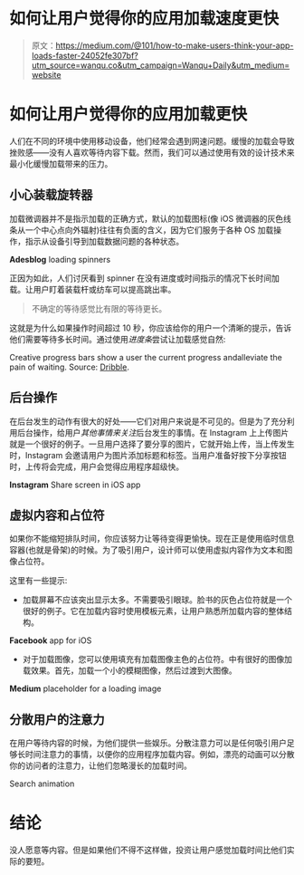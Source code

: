 # 如何让用户觉得你的应用加载速度更快

> 原文：<https://medium.com/@101/how-to-make-users-think-your-app-loads-faster-24052fe307bf?utm_source=wanqu.co&utm_campaign=Wanqu+Daily&utm_medium=website>



# 如何让用户觉得你的应用加载更快

人们在不同的环境中使用移动设备，他们经常会遇到网速问题。缓慢的加载会导致挫败感——没有人喜欢等待内容下载。然而，我们可以通过使用有效的设计技术来最小化缓慢加载带来的压力。

## 小心装载旋转器

加载微调器并不是指示加载的正确方式，默认的加载图标(像 iOS 微调器的灰色线条从一个中心点向外辐射)往往有负面的含义，因为它们服务于各种 OS 加载操作，指示从设备引导到加载数据问题的各种状态。



**Adesblog** loading spinners



正因为如此，人们讨厌看到 spinner 在没有进度或时间指示的情况下长时间加载。让用户盯着装载杆或纺车可以提高跳出率。

> 不确定的等待感觉比有限的等待更长。

这就是为什么如果操作时间超过 10 秒，你应该给你的用户一个清晰的提示，告诉他们需要等待多长时间。通过使用*进度条*尝试让加载感觉自然:



Creative progress bars show a user the current progress andalleviate the pain of waiting. Source: [Dribble](https://dribbble.com/shots/870104-Progress-bar).



## 后台操作

在后台发生的动作有很大的好处——它们对用户来说是不可见的。但是为了充分利用后台操作，给用户*其他事情来关注*后台发生的事情。在 Instagram 上上传图片就是一个很好的例子。一旦用户选择了要分享的图片，它就开始上传，当上传发生时，Instagram 会邀请用户为图片添加标题和标签。当用户准备好按下分享按钮时，上传将会完成，用户会觉得应用程序超级快。



**Instagram** Share screen in iOS app



## 虚拟内容和占位符

如果你不能缩短排队时间，你应该努力让等待变得更愉快。现在正是使用临时信息容器(也就是骨架)的时候。为了吸引用户，设计师可以使用虚拟内容作为文本和图像占位符。

这里有一些提示:

*   加载屏幕不应该突出显示太多。不需要吸引眼球。脸书的灰色占位符就是一个很好的例子。它在加载内容时使用模板元素，让用户熟悉所加载内容的整体结构。



**Facebook** app for iOS



*   对于加载图像，您可以使用填充有加载图像主色的占位符。中有很好的图像加载效果。首先，加载一个小的模糊图像，然后过渡到大图像。



**Medium** placeholder for a loading image



## 分散用户的注意力

在用户等待内容的时候，为他们提供一些娱乐。分散注意力可以是任何吸引用户足够长时间注意力的事情，以便你的应用程序加载内容。例如，漂亮的动画可以分散你的访问者的注意力，让他们忽略漫长的加载时间。



Search animation



# 结论

没人愿意等内容。但是如果他们不得不这样做，投资让用户感觉加载时间比他们实际的要短。

